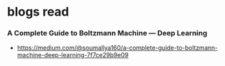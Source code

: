 # blogs read

### A Complete Guide to Boltzmann Machine — Deep Learning
- https://medium.com/@soumallya160/a-complete-guide-to-boltzmann-machine-deep-learning-7f7ce29b9e09